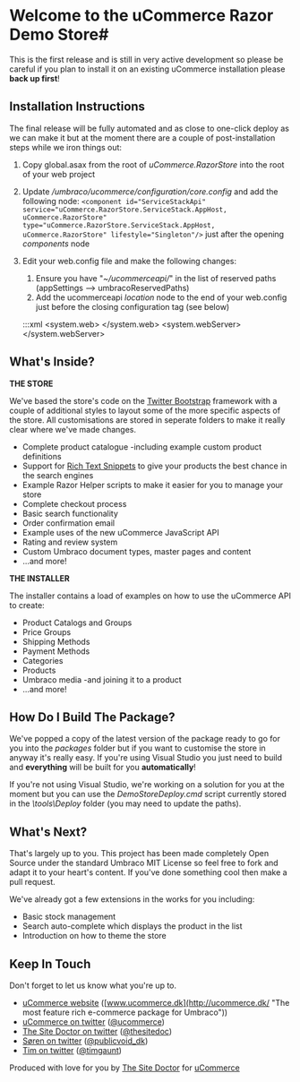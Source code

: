 # Welcome to the uCommerce Razor Demo Store#

This is the first release and is still in very active development so please be careful if you plan to install it on an existing uCommerce installation please **back up first**!

## Installation Instructions ##

The final release will be fully automated and as close to one-click deploy as we can make it but at the moment there are a couple of post-installation steps while we iron things out:

1. Copy global.asax from the root of *uCommerce.RazorStore* into the root of your web project
1. Update */umbraco/ucommerce/configuration/core.config* and add the following node: `<component id="ServiceStackApi" service="uCommerce.RazorStore.ServiceStack.AppHost, uCommerce.RazorStore" type="uCommerce.RazorStore.ServiceStack.AppHost, uCommerce.RazorStore" lifestyle="Singleton"/>` just after the opening *components* node
1. Edit your web.config file and make the following changes:
	1. Ensure you have "*~/ucommerceapi/*" in the list of reserved paths (appSettings --> umbracoReservedPaths)
	1. Add the ucommerceapi *location* node to the end of your web.config just before the closing configuration tag (see below)

    :::xml
    <location path="ucommerceapi">
        <system.web>
          <httpHandlers>
              <add path="*" type="ServiceStack.WebHost.Endpoints.ServiceStackHttpHandlerFactory, ServiceStack" verb="*"/>
          </httpHandlers>
        </system.web>
        <!-- Required for IIS 7.0 -->
        <system.webServer>
            <modules runAllManagedModulesForAllRequests="true"/>
            <validation validateIntegratedModeConfiguration="false" />
            <handlers>
              <add path="*" name="ServiceStack.Factory" type="ServiceStack.WebHost.Endpoints.ServiceStackHttpHandlerFactory, ServiceStack" verb="*" preCondition="integratedMode" resourceType="Unspecified" allowPathInfo="true" />
            </handlers>
        </system.webServer>
    </location>

## What's Inside? ##

**THE STORE**

We've based the store's code on the [Twitter Bootstrap](http://twitter.github.com/bootstrap/) framework with a couple of additional styles to layout some of the more specific aspects of the store. All customisations are stored in seperate folders to make it really clear where we've made changes.

* Complete product catalogue -including example custom product definitions
* Support for [Rich Text Snippets](http://schema.org/) to give your products the best chance in the search engines
* Example Razor Helper scripts to make it easier for you to manage your store
* Complete checkout process
* Basic search functionality
* Order confirmation email
* Example uses of the new uCommerce JavaScript API
* Rating and review system
* Custom Umbraco document types, master pages and content
* ...and more!

**THE INSTALLER**

The installer contains a load of examples on how to use the uCommerce API to create:

* Product Catalogs and Groups
* Price Groups
* Shipping Methods
* Payment Methods
* Categories
* Products
* Umbraco media -and joining it to a product
* ...and more!

## How Do I Build The Package? ##

We've popped a copy of the latest version of the package ready to go for you into the *packages* folder but if you want to customise the store in anyway it's really easy. If you're using Visual Studio you just need to build and **everything** will be built for you **automatically**!

If you're not using Visual Studio, we're working on a solution for you at the moment but you can use the *DemoStoreDeploy.cmd* script currently stored in the *\tools\Deploy* folder (you may need to update the paths).

## What's Next? ##

That's largely up to you. This project has been made completely Open Source under the standard Umbraco MIT License so feel free to fork and adapt it to your heart's content. If you've done something cool then make a pull request.

We've already got a few extensions in the works for you including:

- Basic stock management
- Search auto-complete which displays the product in the list
- Introduction on how to theme the store

## Keep In Touch ##

Don't forget to let us know what you're up to.

- [uCommerce website](http://ucommerce.dk/ "The most feature rich e-commerce package for Umbraco") ([www.ucommerce.dk](http://ucommerce.dk/ "The most feature rich e-commerce package for Umbraco"))
- [uCommerce on twitter](https://twitter.com/ucommerce) ([@ucommerce](https://twitter.com/ucommerce"))
- [The Site Doctor on twitter](https://twitter.com/thesitedoc) ([@thesitedoc](https://twitter.com/thesitedoc"))
- [Søren on twitter](https://twitter.com/publicvoid_dk) ([@publicvoid_dk](https://twitter.com/publicvoid_dk"))
- [Tim on twitter](https://twitter.com/timgaunt) ([@timgaunt](https://twitter.com/timgaunt"))



Produced with love for you by [The Site Doctor](http://www.thesitedoctor.co.uk/ "The most feature rich e-commerce package for Umbraco") for 
[uCommerce](http://ucommerce.dk/ "The most feature rich e-commerce package for Umbraco")

